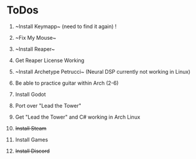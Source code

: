 # ToDos

1. ~Install Keymapp~ (need to find it again) !

2. ~Fix My Mouse~

3. ~Install Reaper~

4. Get Reaper License Working

5. ~Install Archetype Petrucci~ (Neural DSP currently not working in Linux)

6. Be able to practice guitar within Arch (2-6)

7. Install Godot

8. Port over "Lead the Tower"

9. Get "Lead the Tower" and C# working in Arch Linux

6. ~~Install Steam~~

1. Install Games

7. ~~Install Discord~~


